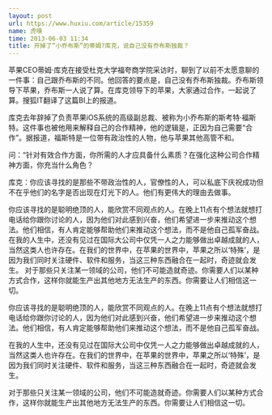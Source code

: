 ```yaml
---
layout: post
url: https://www.huxiu.com/article/15359
name: 虎嗅
time: 2013-06-03 11:34
title: 开掉了“小乔布斯”的蒂姆?库克，说自己没有乔布斯独裁？
---
```

苹果CEO蒂姆·库克在接受杜克大学福夸商学院采访时，聊到了以前不太愿意聊的一件事：自己跟乔布斯的不同。他回答的要点是，自己没有乔布斯独裁。乔布斯领导下苹果，乔布斯一人说了算。在库克领导下的苹果，大家通过合作，一起说了算。搜狐IT翻译了这篇BI上的报道。

库克去年辞掉了负责苹果iOS系统的高级副总裁、被称为小乔布斯的斯考特·福斯特。这件事也被他用来解释自己的合作精神，他的逻辑是，正因为自己需要“合作”。据报道，福斯特是一位带有政治性的人物，他与苹果其他高管不和。

问：“针对有效合作方面，你所需的人才应具备什么素质？在强化这种公司合作精神方面，你充当什么角色？

库克：你应该寻找的是那些不带政治性的人，官僚性的人，可以私底下庆祝成功但不在乎他们的名字是否出现在灯光下的人。他们有更伟大的理由去做事。

你应该寻找的是聪明绝顶的人，能欣赏不同观点的人。在晚上11点有个想法就想打电话给你跟你讨论的人，因为他们对此感到兴奋，他们希望进一步来推动这个想法。他们相信，有人肯定能够帮助他们来推动这个想法，而不是他自己孤军奋战。 在我的人生中，还没有见过在国际大公司中仅凭一人之力能够做出卓越成就的人，当然这类人也许存在。在我们的世界中，在苹果的世界中，苹果之所以‘特殊’，是因为我们同时关注硬件、软件和服务，当这三种东西融合在一起时，奇迹就会发生。 对于那些只关注某一领域的公司，他们不可能造就奇迹。你需要人们以某种方式合作，这样你就能生产出其他地方无法生产的东西。你需要让人们相信这一切。

你应该寻找的是聪明绝顶的人，能欣赏不同观点的人。在晚上11点有个想法就想打电话给你跟你讨论的人，因为他们对此感到兴奋，他们希望进一步来推动这个想法。他们相信，有人肯定能够帮助他们来推动这个想法，而不是他自己孤军奋战。

在我的人生中，还没有见过在国际大公司中仅凭一人之力能够做出卓越成就的人，当然这类人也许存在。在我们的世界中，在苹果的世界中，苹果之所以‘特殊’，是因为我们同时关注硬件、软件和服务，当这三种东西融合在一起时，奇迹就会发生。

对于那些只关注某一领域的公司，他们不可能造就奇迹。你需要人们以某种方式合作，这样你就能生产出其他地方无法生产的东西。你需要让人们相信这一切。

